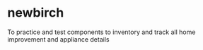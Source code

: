 # newbirch
To practice and test components to inventory and track all home improvement and appliance details
